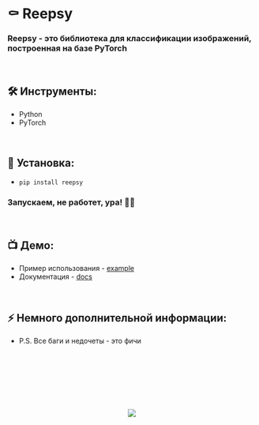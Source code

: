 <h1> 
    ⚰️ Reepsy
</h1>

<h3>
    Reepsy - это библиотека для классификации изображений, построенная на базе PyTorch
</h3>


</br>



<h2>
    🛠️ Инструменты:
</h2>

- Python
- PyTorch



</br>



<h2>
  🚀 Установка:
</h2>
    
- `pip install reepsy`

<h3>
    Запускаем, не работет, ура! 🗿🚬
</h3>



</br>



<h2>
 📺 Демо:
</h2>

- Пример использования - <a href="https://github.com/ElishaFlacon/reepsy/tree/main/example/">example</a>
- Документация - <a href="https://eelisey.ru/">docs</a>



</br>



<h2>
⚡ Немного дополнительной информации:
</h2>

- P.S. Все баги и недочеты - это фичи




<br/>
<br/>
<br/>
<br/>
<br/>
<br/>



<p align="center">
  <img src="https://capsule-render.vercel.app/api?type=waving&color=d179b8&height=64&section=footer"/>
</p>
